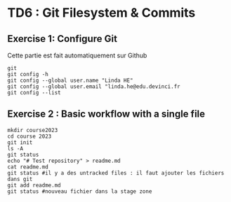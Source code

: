 # TD6 : Git Filesystem & Commits

## Exercise 1: Configure Git
Cette partie est fait automatiquement sur Github

```
git
git config -h
git config --global user.name "Linda HE"
git config --global user.email "linda.he@edu.devinci.fr
git config --list
```
## Exercise 2 : Basic workflow with a single file
```
mkdir course2023
cd course 2023
git init
ls -A
git status
echo "# Test repository" > readme.md
cat readme.md
git status #il y a des untracked files : il faut ajouter les fichiers dans git
git add readme.md
git status #nouveau fichier dans la stage zone
```
